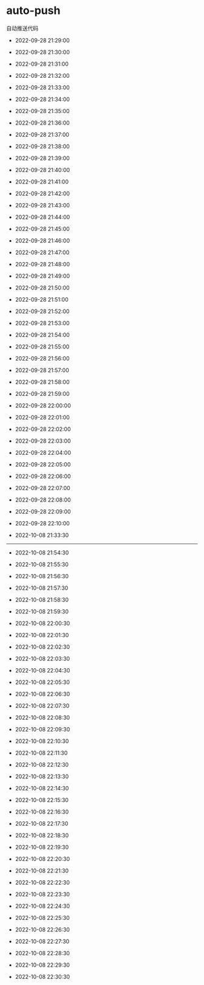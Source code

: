 # auto-push

自动推送代码

- 2022-09-28 21:29:00

- 2022-09-28 21:30:00

- 2022-09-28 21:31:00

- 2022-09-28 21:32:00

- 2022-09-28 21:33:00

- 2022-09-28 21:34:00

- 2022-09-28 21:35:00

- 2022-09-28 21:36:00

- 2022-09-28 21:37:00

- 2022-09-28 21:38:00

- 2022-09-28 21:39:00

- 2022-09-28 21:40:00

- 2022-09-28 21:41:00

- 2022-09-28 21:42:00

- 2022-09-28 21:43:00

- 2022-09-28 21:44:00

- 2022-09-28 21:45:00

- 2022-09-28 21:46:00

- 2022-09-28 21:47:00

- 2022-09-28 21:48:00

- 2022-09-28 21:49:00

- 2022-09-28 21:50:00

- 2022-09-28 21:51:00

- 2022-09-28 21:52:00

- 2022-09-28 21:53:00

- 2022-09-28 21:54:00

- 2022-09-28 21:55:00

- 2022-09-28 21:56:00

- 2022-09-28 21:57:00

- 2022-09-28 21:58:00

- 2022-09-28 21:59:00

- 2022-09-28 22:00:00

- 2022-09-28 22:01:00

- 2022-09-28 22:02:00

- 2022-09-28 22:03:00

- 2022-09-28 22:04:00

- 2022-09-28 22:05:00

- 2022-09-28 22:06:00

- 2022-09-28 22:07:00

- 2022-09-28 22:08:00

- 2022-09-28 22:09:00

- 2022-09-28 22:10:00

- 2022-10-08 21:33:30

---

- 2022-10-08 21:54:30

- 2022-10-08 21:55:30

- 2022-10-08 21:56:30

- 2022-10-08 21:57:30

- 2022-10-08 21:58:30

- 2022-10-08 21:59:30

- 2022-10-08 22:00:30

- 2022-10-08 22:01:30

- 2022-10-08 22:02:30

- 2022-10-08 22:03:30

- 2022-10-08 22:04:30

- 2022-10-08 22:05:30

- 2022-10-08 22:06:30

- 2022-10-08 22:07:30

- 2022-10-08 22:08:30

- 2022-10-08 22:09:30

- 2022-10-08 22:10:30

- 2022-10-08 22:11:30

- 2022-10-08 22:12:30

- 2022-10-08 22:13:30

- 2022-10-08 22:14:30

- 2022-10-08 22:15:30

- 2022-10-08 22:16:30

- 2022-10-08 22:17:30

- 2022-10-08 22:18:30

- 2022-10-08 22:19:30

- 2022-10-08 22:20:30

- 2022-10-08 22:21:30

- 2022-10-08 22:22:30

- 2022-10-08 22:23:30

- 2022-10-08 22:24:30

- 2022-10-08 22:25:30

- 2022-10-08 22:26:30

- 2022-10-08 22:27:30

- 2022-10-08 22:28:30

- 2022-10-08 22:29:30

- 2022-10-08 22:30:30
